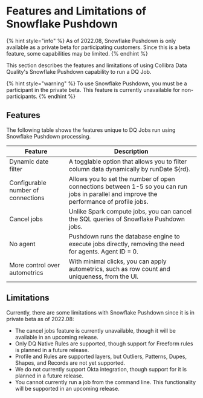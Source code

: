 # Features and Limitations of Snowflake Pushdown

{% hint style="info" %}
As of 2022.08, Snowflake Pushdown is only available as a private beta for participating customers. Since this is a beta feature, some capabilities may be limited.&#x20;
{% endhint %}

This section describes the features and limitations of using Collibra Data Quality's Snowflake Pushdown capability to run a DQ Job.

{% hint style="warning" %}
To use Snowflake Pushdown, you must be a participant in the private beta. This feature is currently unavailable for non-participants.
{% endhint %}

## Features

The following table shows the features unique to DQ Jobs run using Snowflake Pushdown processing.

| Feature                            | Description                                                                                                                               |
| ---------------------------------- | ----------------------------------------------------------------------------------------------------------------------------------------- |
| Dynamic date filter                | A togglable option that allows you to filter column data dynamically by runDate ${rd}.                                                    |
| Configurable number of connections | Allows you to set the number of open connections between 1-5 so you can run jobs in parallel and improve the performance of profile jobs. |
| Cancel jobs                        | Unlike Spark compute jobs, you can cancel the SQL queries of Snowflake Pushdown jobs.                                                     |
| No agent                           | Pushdown runs the database engine to execute jobs directly, removing the need for agents. Agent ID = 0.                                   |
| More control over autometrics      | With minimal clicks, you can apply autometrics, such as row count and uniqueness, from the UI.                                            |

## Limitations

Currently, there are some limitations with Snowflake Pushdown since it is in private beta as of 2022.08:

* The cancel jobs feature is currently unavailable, though it will be available in an upcoming release.
* Only DQ Native Rules are supported, though support for Freeform rules is planned in a future release.
* Profile and Rules are supported layers, but Outliers, Patterns, Dupes, Shapes, and Records are not yet supported.&#x20;
* We do not currently support Okta integration, though support for it is planned in a future release.&#x20;
* You cannot currently run a job from the command line. This functionality will be supported in an upcoming release.

